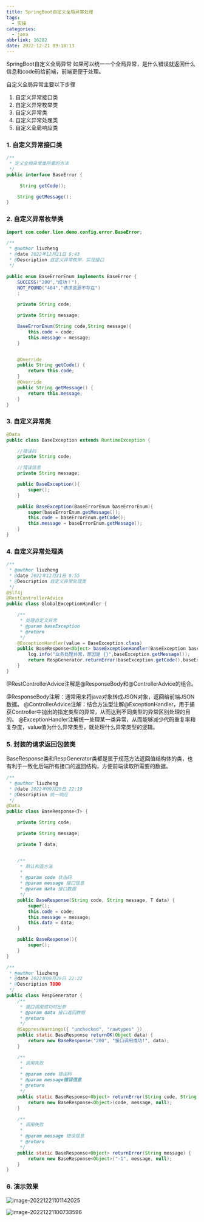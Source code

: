 ```yaml
---
title: SpringBoot自定义全局异常处理
tags:
  - 实操
categories:
  - java
abbrlink: 16282
date: 2022-12-21 09:18:13
---
```


SpringBoot自定义全局异常  如果可以统一一个全局异常，是什么错误就返回什么信息和code码给前端，前端更便于处理。

<!--more-->

自定义全局异常主要以下步骤

1. 自定义异常接口类
2. 自定义异常枚举类
3. 自定义异常类
4. 自定义异常处理类
5. 自定义全局响应类

### 1. 自定义异常接口类

```java
/**
 * 定义全局异常类所需的方法
 */
public interface BaseError {

     String getCode();

    String getMessage();
}
```

### 2. 自定义异常枚举类

```java
import com.coder.lion.demo.config.error.BaseError;

/**
 * @author liuzheng
 * @date 2022年12月21日 9:43
 * @Description 自定义异常枚举，实现接口
 */

public enum BaseErrorEnum implements BaseError {
    SUCCESS("200","成功！"),
    NOT_FOUND("404","请求资源不存在")
    ;

    private String code;

    private String message;

    BaseErrorEnum(String code,String message){
        this.code = code;
        this.message = message;
    }


    @Override
    public String getCode() {
        return this.code;
    }
    @Override
    public String getMessage() {
        return this.message;
    }
}
```

### 3. 自定义异常类

```java
@Data
public class BaseException extends RuntimeException {

    //错误码
    private String code;

    //错误信息
    private String message;

    public BaseException(){
        super();
    }

    public BaseException(BaseErrorEnum baseErrorEnum){
        super(baseErrorEnum.getMessage());
        this.code = baseErrorEnum.getCode();
        this.message = baseErrorEnum.getMessage();
    }
}
```

### 4. 自定义异常处理类

```java
/**
 * @author liuzheng
 * @date 2022年12月21日 9:55
 * @Description 自定义异常处理类
 */
@Slf4j
@RestControllerAdvice
public class GlobalExceptionHandler {

    /**
     * 处理自定义异常
     * @param baseException
     * @return
     */
    @ExceptionHandler(value = BaseException.class)
    public BaseResponse<Object> baseExceptionHandler(BaseException baseException){
        log.info("业务处理异常，原因是 {}",baseException.getMessage());
        return RespGenerator.returnError(baseException.getCode(),baseException.getMessage());
    }
}
```

@RestControllerAdvice注解是@ResponseBody和@ControllerAdvice的组合。

@ResponseBody注解：通常用来将java对象转成JSON对象，返回给前端JSON数据。
@ControllerAdvice注解：结合方法型注解@ExceptionHandler，用于捕获Controller中抛出的指定类型的异常，从而达到不同类型的异常区别处理的目的。
 @ExceptionHandler注解统一处理某一类异常，从而能够减少代码重复率和复杂度，value值为什么异常类型，就处理什么异常类型的逻辑。

### 5. 封装的请求返回包装类

  BaseResponse类和RespGenerator类都是属于规范方法返回值结构体的类，也有利于一致化后端所有接口的返回结构，方便前端读取所需要的数据。

```java
/**
 * @author liuzheng
 * @date 2022年09月29日 22:19
 * @Description 统一响应
 */
@Data
public class BaseResponse<T> {

    private String code;

    private String message;

    private T data;


    /**
     * 默认构造方法
     *
     * @param code 状态码
     * @param message 接口信息
     * @param data 接口数据
     */
    public BaseResponse(String code, String message, T data) {
        super();
        this.code = code;
        this.message = message;
        this.data = data;
    }

    public BaseResponse(){
        super();
    }
}
```



```java
/**
 * @author liuzheng
 * @date 2022年09月29日 22:22
 * @Description TODO
 */
public class RespGenerator {
    /**
     * 接口调用成功时出参
     * @param data 接口返回数据
     * @return
     */
    @SuppressWarnings({ "unchecked", "rawtypes" })
    public static BaseResponse returnOK(Object data) {
        return new BaseResponse("200", "接口调用成功!", data);
    }

    /**
     * 调用失败
     *
     * @param code 错误码
     * @param message错误信息
     * @return
     */
    public static BaseResponse<Object> returnError(String code, String message) {
        return new BaseResponse<Object>(code, message, null);
    }

    /**
     * 调用失败
     *
     * @param message 错误信息
     * @return
     */
    public static BaseResponse<Object> returnError(String message) {
        return new BaseResponse<Object>("-1", message, null);
    }
}
```

### 6. 演示效果

![image-20221221101142025](http://lzcoder.cn/image-20221221101142025.png)

![image-20221221100733596](http://lzcoder.cn/image-20221221100733596.png)
